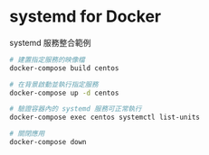 # systemd for Docker

systemd 服務整合範例

```sh
# 建置指定服務的映像檔
docker-compose build centos

# 在背景啟動並執行指定服務
docker-compose up -d centos

# 驗證容器內的 systemd 服務可正常執行
docker-compose exec centos systemctl list-units

# 關閉應用
docker-compose down
```

